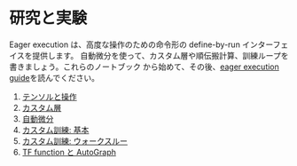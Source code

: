 # 研究と実験

Eager execution は、高度な操作のための命令形の define-by-run インターフェイスを提供します。
自動微分を使って、カスタム層や順伝搬計算、訓練ループを書きましょう。これらのノートブック
から始めて、その後、[eager execution guide](../../guide/eager.ipynb)を読んでください。

1. [テンソルと操作](basics.ipynb)
2. [カスタム層](custom_layers.ipynb)
3. [自動微分](automatic_differentiation.ipynb)
4. [カスタム訓練: 基本](custom_training.ipynb)
5. [カスタム訓練: ウォークスルー](custom_training_walkthrough.ipynb)
6. [TF function と AutoGraph](tf_function.ipynb)
